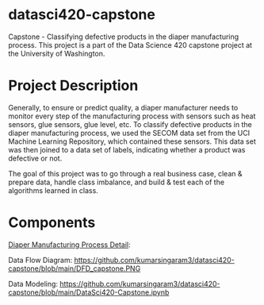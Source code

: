 # datasci420-capstone
Capstone - Classifying defective products in the diaper manufacturing process. This project is a part of the Data Science 420 capstone project at the University of Washington.

# Project Description

Generally, to ensure or predict quality, a diaper manufacturer needs to monitor every step of the manufacturing process with sensors such as heat sensors, glue sensors, glue level, etc. To classify defective products in the diaper manufacturing process, we used the SECOM data set from the UCI Machine Learning Repository, which contained these sensors. This data set was then joined to a data set of labels, indicating whether a product was defective or not. 

The goal of this project was to go through a real business case, clean & prepare data, handle class imbalance, and build & test each of the algorithms learned in class.

# Components

[Diaper Manufacturing Process Detail](https://github.com/kumarsingaram3/datasci420-capstone/blob/main/Diaper%20Manufacturing%20Process.docx):


Data Flow Diagram:
https://github.com/kumarsingaram3/datasci420-capstone/blob/main/DFD_capstone.PNG

Data Modeling:
https://github.com/kumarsingaram3/datasci420-capstone/blob/main/DataSci420-Capstone.ipynb



